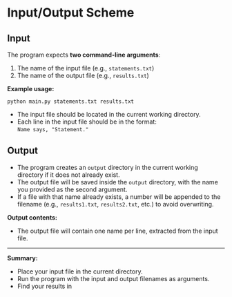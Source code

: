# Input/Output Scheme

## Input

The program expects **two command-line arguments**:
1. The name of the input file (e.g., `statements.txt`)
2. The name of the output file (e.g., `results.txt`)

**Example usage:**
```
python main.py statements.txt results.txt
```

- The input file should be located in the current working directory.
- Each line in the input file should be in the format:  
  `Name says, "Statement."`

## Output

- The program creates an `output` directory in the current working directory if it does not already exist.
- The output file will be saved inside the `output` directory, with the name you provided as the second argument.
- If a file with that name already exists, a number will be appended to the filename (e.g., `results1.txt`, `results2.txt`, etc.) to avoid overwriting.

**Output contents:**  
- The output file will contain one name per line, extracted from the input file.

---
**Summary:**  
- Place your input file in the current directory.
- Run the program with the input and output filenames as arguments.
- Find your results in